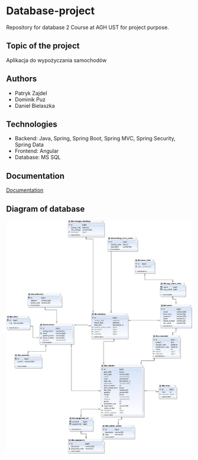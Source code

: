# Database-project

Repository for database 2 Course at AGH UST for project purpose.

## Topic of the project

Aplikacja do wypożyczania samochodów

## Authors

- Patryk Zajdel
- Dominik Puz
- Daniel Bielaszka

## Technologies

- Backend: Java, Spring, Spring Boot, Spring MVC, Spring Security, Spring Data
- Frontend: Angular
- Database: MS SQL

## Documentation

[Documentation](https://github.com/xMOROx/Database-project/blob/main/documentation/Documentation.md)

## Diagram of database

![Diagram](https://github.com/xMOROx/Database-project/blob/main/documentation/diagram.png)
